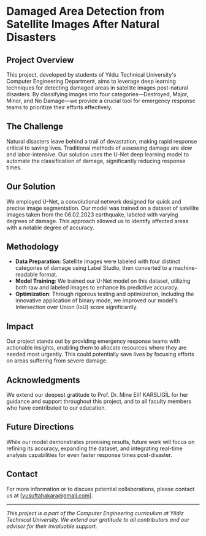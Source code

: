# Damaged Area Detection from Satellite Images After Natural Disasters

## Project Overview
This project, developed by students of Yıldız Technical University's Computer Engineering Department, aims to leverage deep learning techniques for detecting damaged areas in satellite images post-natural disasters. By classifying images into four categories—Destroyed, Major, Minor, and No Damage—we provide a crucial tool for emergency response teams to prioritize their efforts effectively.

## The Challenge
Natural disasters leave behind a trail of devastation, making rapid response critical to saving lives. Traditional methods of assessing damage are slow and labor-intensive. Our solution uses the U-Net deep learning model to automate the classification of damage, significantly reducing response times.

## Our Solution
We employed U-Net, a convolutional network designed for quick and precise image segmentation. Our model was trained on a dataset of satellite images taken from the 06.02.2023 earthquake, labeled with varying degrees of damage. This approach allowed us to identify affected areas with a notable degree of accuracy.

## Methodology
- **Data Preparation**: Satellite images were labeled with four distinct categories of damage using Label Studio, then converted to a machine-readable format.
- **Model Training**:  We trained our U-Net model on this dataset, utilizing both raw and labeled images to enhance its predictive accuracy.
- **Optimization**: Through rigorous testing and optimization, including the innovative application of binary mode, we improved our model's Intersection over Union (IoU) score significantly.

## Impact
Our project stands out by providing emergency response teams with actionable insights, enabling them to allocate resources where they are needed most urgently. This could potentially save lives by focusing efforts on areas suffering from severe damage.

## Acknowledgments
We extend our deepest gratitude to Prof. Dr. Mine Elif KARSLIGİL for her guidance and support throughout this project, and to all faculty members who have contributed to our education.

## Future Directions
While our model demonstrates promising results, future work will focus on refining its accuracy, expanding the dataset, and integrating real-time analysis capabilities for even faster response times post-disaster.

## Contact
For more information or to discuss potential collaborations, please contact us at [yusuftahakara@gmail.com].

---
*This project is a part of the Computer Engineering curriculum at Yildiz Technical University. We extend our gratitude to all contributors and our advisor for their invaluable support.*
